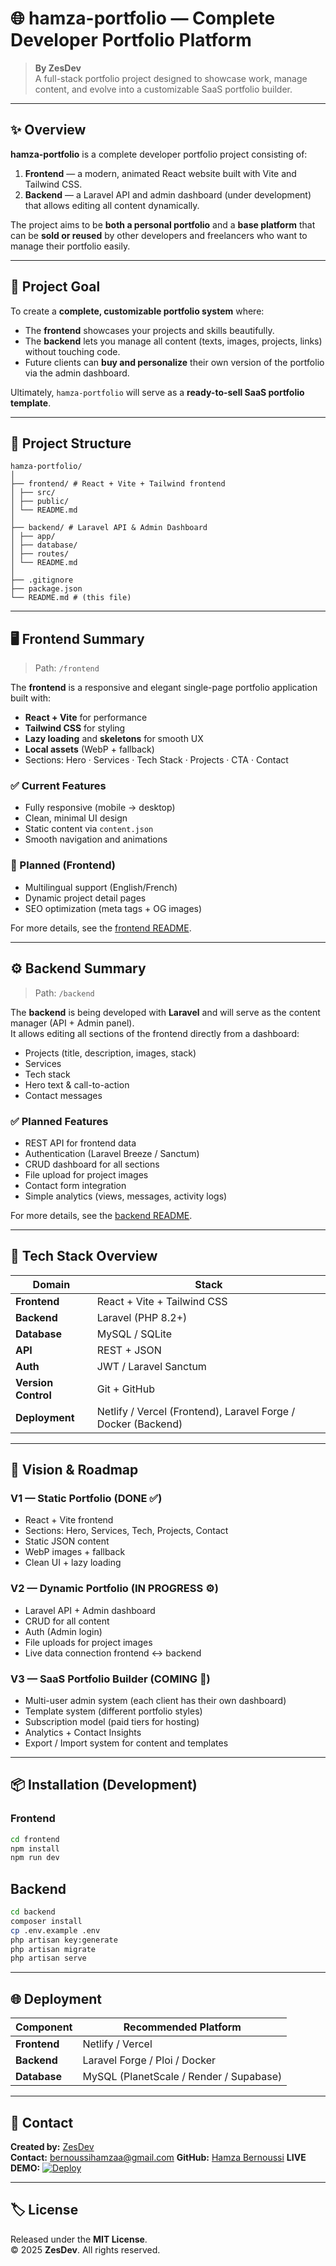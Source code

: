 # 🌐 hamza-portfolio — Complete Developer Portfolio Platform

> **By ZesDev**  
> A full-stack portfolio project designed to showcase work, manage content, and evolve into a customizable SaaS portfolio builder.

---

## ✨ Overview

**hamza-portfolio** is a complete developer portfolio project consisting of:

1. **Frontend** — a modern, animated React website built with Vite and Tailwind CSS.  
2. **Backend** — a Laravel API and admin dashboard (under development) that allows editing all content dynamically.

The project aims to be **both a personal portfolio** and a **base platform** that can be **sold or reused** by other developers and freelancers who want to manage their portfolio easily.

---

## 🎯 Project Goal

To create a **complete, customizable portfolio system** where:
- The **frontend** showcases your projects and skills beautifully.
- The **backend** lets you manage all content (texts, images, projects, links) without touching code.
- Future clients can **buy and personalize** their own version of the portfolio via the admin dashboard.

Ultimately, `hamza-portfolio` will serve as a **ready-to-sell SaaS portfolio template**.

---

## 🧩 Project Structure
```
hamza-portfolio/
│
├── frontend/ # React + Vite + Tailwind frontend
│ ├── src/
│ ├── public/
│ └── README.md
│
├── backend/ # Laravel API & Admin Dashboard
│ ├── app/
│ ├── database/
│ ├── routes/
│ └── README.md
│
├── .gitignore
├── package.json
└── README.md # (this file)
```
---

## 🖥️ Frontend Summary

> Path: `/frontend`

The **frontend** is a responsive and elegant single-page portfolio application built with:
- **React + Vite** for performance
- **Tailwind CSS** for styling
- **Lazy loading** and **skeletons** for smooth UX
- **Local assets** (WebP + fallback)
- Sections: Hero · Services · Tech Stack · Projects · CTA · Contact

### ✅ Current Features
- Fully responsive (mobile → desktop)
- Clean, minimal UI design
- Static content via `content.json`
- Smooth navigation and animations

### 🔮 Planned (Frontend)
- Multilingual support (English/French)
- Dynamic project detail pages
- SEO optimization (meta tags + OG images)

For more details, see the [frontend README](./frontend/README.md).

---

## ⚙️ Backend Summary

> Path: `/backend`

The **backend** is being developed with **Laravel** and will serve as the content manager (API + Admin panel).  
It allows editing all sections of the frontend directly from a dashboard:
- Projects (title, description, images, stack)
- Services
- Tech stack
- Hero text & call-to-action
- Contact messages

### ✅ Planned Features
- REST API for frontend data
- Authentication (Laravel Breeze / Sanctum)
- CRUD dashboard for all sections
- File upload for project images
- Contact form integration
- Simple analytics (views, messages, activity logs)

For more details, see the [backend README](./backend/README.md).

---

## 🧱 Tech Stack Overview

| Domain | Stack |
|--------|-------|
| **Frontend** | React + Vite + Tailwind CSS |
| **Backend** | Laravel (PHP 8.2+) |
| **Database** | MySQL / SQLite |
| **API** | REST + JSON |
| **Auth** | JWT / Laravel Sanctum |
| **Version Control** | Git + GitHub |
| **Deployment** | Netlify / Vercel (Frontend), Laravel Forge / Docker (Backend) |

---

## 🚀 Vision & Roadmap

### **V1 — Static Portfolio (DONE ✅)**
- React + Vite frontend  
- Sections: Hero, Services, Tech, Projects, Contact  
- Static JSON content  
- WebP images + fallback  
- Clean UI + lazy loading  

### **V2 — Dynamic Portfolio (IN PROGRESS ⚙️)**
- Laravel API + Admin dashboard  
- CRUD for all content  
- Auth (Admin login)  
- File uploads for project images  
- Live data connection frontend ↔ backend  

### **V3 — SaaS Portfolio Builder (COMING 💎)**
- Multi-user admin system (each client has their own dashboard)  
- Template system (different portfolio styles)  
- Subscription model (paid tiers for hosting)  
- Analytics + Contact Insights  
- Export / Import system for content and templates  

---

## 📦 Installation (Development)

### Frontend
```bash
cd frontend
npm install
npm run dev
```
## Backend
```bash
cd backend
composer install
cp .env.example .env
php artisan key:generate
php artisan migrate
php artisan serve
```
---
## 🌐 Deployment
| Component | Recommended Platform |
|------|-------------|
| **Frontend** | Netlify / Vercel |
| **Backend** |	Laravel Forge / Ploi / Docker |
| **Database** | MySQL (PlanetScale / Render / Supabase) |

---

## 💬 Contact

**Created by:** [ZesDev](https://github.com/Hamzabern)  
**Contact:** bernoussihamzaa@gmail.com
**GitHub:** [Hamza Bernoussi](https://github.com/Hamzabern)
**LIVE DEMO:**
[![Deploy](https://img.shields.io/badge/Live-Demo-blue)](https://hamzabern.github.io/hamza-portfolio/)

---

## 🏷️ License
Released under the **MIT License**.  
© 2025 **ZesDev**. All rights reserved.
